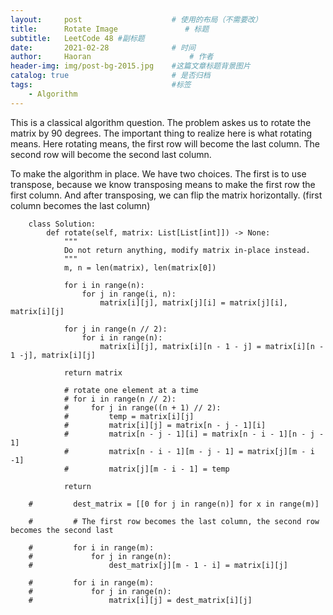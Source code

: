 ```yaml
---
layout:     post                    # 使用的布局（不需要改）
title:      Rotate Image               # 标题 
subtitle:   LeetCode 48 #副标题
date:       2021-02-28              # 时间
author:     Haoran                      # 作者
header-img: img/post-bg-2015.jpg    #这篇文章标题背景图片
catalog: true                       # 是否归档
tags:                               #标签
    - Algorithm
---
```

This is a classical algorithm question. The problem askes us to rotate the matrix by 90 degrees. The important thing to realize here is what rotating means. Here rotating means, the first row will become the last column. The second row will become the second last column. 

To make the algorithm in place. We have two choices. The first is to use transpose, because we know transposing means to make the first row the first column. And after transposing, we can flip the matrix horizontally. (first column becomes the last column)

        class Solution:
            def rotate(self, matrix: List[List[int]]) -> None:
                """
                Do not return anything, modify matrix in-place instead.
                """
                m, n = len(matrix), len(matrix[0])
                
                for i in range(n):
                    for j in range(i, n):
                        matrix[i][j], matrix[j][i] = matrix[j][i], matrix[i][j]
                        
                for j in range(n // 2):
                    for i in range(n):
                        matrix[i][j], matrix[i][n - 1 - j] = matrix[i][n - 1 -j], matrix[i][j]
                
                return matrix
                
                # rotate one element at a time
                # for i in range(n // 2):
                #     for j in range((n + 1) // 2):
                #         temp = matrix[i][j]
                #         matrix[i][j] = matrix[n - j - 1][i]
                #         matrix[n - j - 1][i] = matrix[n - i - 1][n - j - 1]
                #         matrix[n - i - 1][m - j - 1] = matrix[j][m - i -1]
                #         matrix[j][m - i - 1] = temp
                
                return

        #         dest_matrix = [[0 for j in range(n)] for x in range(m)]
                
        #         # The first row becomes the last column, the second row becomes the second last
                
        #         for i in range(m):
        #             for j in range(n):
        #                 dest_matrix[j][m - 1 - i] = matrix[i][j]
                
        #         for i in range(m):
        #             for j in range(n):
        #                 matrix[i][j] = dest_matrix[i][j]